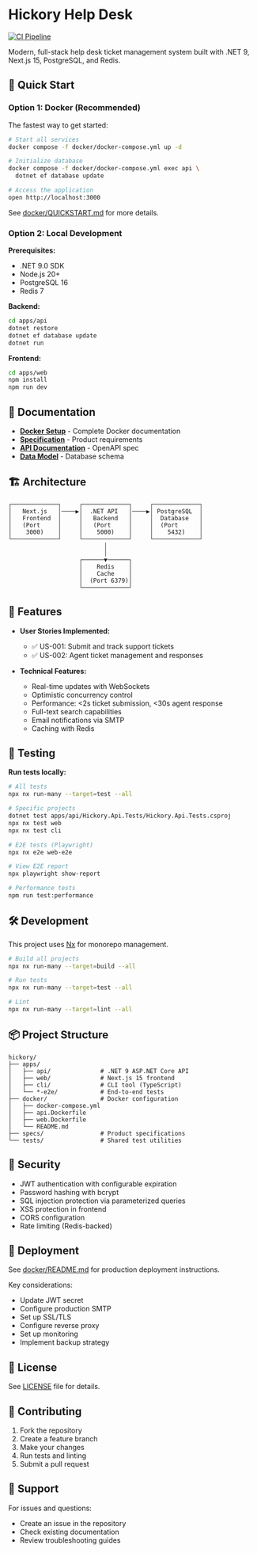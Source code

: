 # Hickory Help Desk

[![CI Pipeline](https://github.com/alexinslc/hickory/workflows/CI%20Pipeline/badge.svg)](https://github.com/alexinslc/hickory/actions/workflows/ci.yml)

Modern, full-stack help desk ticket management system built with .NET 9, Next.js 15, PostgreSQL, and Redis.

## 🚀 Quick Start

### Option 1: Docker (Recommended)

The fastest way to get started:

```bash
# Start all services
docker compose -f docker/docker-compose.yml up -d

# Initialize database
docker compose -f docker/docker-compose.yml exec api \
  dotnet ef database update

# Access the application
open http://localhost:3000
```

See [docker/QUICKSTART.md](docker/QUICKSTART.md) for more details.

### Option 2: Local Development

**Prerequisites:**
- .NET 9.0 SDK
- Node.js 20+
- PostgreSQL 16
- Redis 7

**Backend:**
```bash
cd apps/api
dotnet restore
dotnet ef database update
dotnet run
```

**Frontend:**
```bash
cd apps/web
npm install
npm run dev
```

## 📖 Documentation

- **[Docker Setup](docker/README.md)** - Complete Docker documentation
- **[Specification](specs/001-help-desk-core/spec.md)** - Product requirements
- **[API Documentation](specs/001-help-desk-core/contracts/openapi.yaml)** - OpenAPI spec
- **[Data Model](specs/001-help-desk-core/data-model.md)** - Database schema

## 🏗️ Architecture

```
┌─────────────┐     ┌─────────────┐     ┌─────────────┐
│   Next.js   │────▶│  .NET API   │────▶│ PostgreSQL  │
│   Frontend  │     │   Backend   │     │  Database   │
│   (Port     │     │   (Port     │     │  (Port      │
│    3000)    │     │    5000)    │     │    5432)    │
└─────────────┘     └─────────────┘     └─────────────┘
                           │
                           │
                    ┌──────▼──────┐
                    │    Redis    │
                    │    Cache    │
                    │  (Port 6379)│
                    └─────────────┘
```

## 🎯 Features

- **User Stories Implemented:**
  - ✅ US-001: Submit and track support tickets
  - ✅ US-002: Agent ticket management and responses
  
- **Technical Features:**
  - Real-time updates with WebSockets
  - Optimistic concurrency control
  - Performance: <2s ticket submission, <30s agent response
  - Full-text search capabilities
  - Email notifications via SMTP
  - Caching with Redis

## 🧪 Testing

**Run tests locally:**
```bash
# All tests
npx nx run-many --target=test --all

# Specific projects
dotnet test apps/api/Hickory.Api.Tests/Hickory.Api.Tests.csproj
npx nx test web
npx nx test cli

# E2E tests (Playwright)
npx nx e2e web-e2e

# View E2E report
npx playwright show-report

# Performance tests
npm run test:performance
```

## 🛠️ Development

This project uses [Nx](https://nx.dev) for monorepo management.

```bash
# Build all projects
npx nx run-many --target=build --all

# Run tests
npx nx run-many --target=test --all

# Lint
npx nx run-many --target=lint --all
```

## 📦 Project Structure

```
hickory/
├── apps/
│   ├── api/              # .NET 9 ASP.NET Core API
│   ├── web/              # Next.js 15 frontend
│   ├── cli/              # CLI tool (TypeScript)
│   └── *-e2e/            # End-to-end tests
├── docker/               # Docker configuration
│   ├── docker-compose.yml
│   ├── api.Dockerfile
│   ├── web.Dockerfile
│   └── README.md
├── specs/                # Product specifications
└── tests/                # Shared test utilities
```

## 🔐 Security

- JWT authentication with configurable expiration
- Password hashing with bcrypt
- SQL injection protection via parameterized queries
- XSS protection in frontend
- CORS configuration
- Rate limiting (Redis-backed)

## 🚢 Deployment

See [docker/README.md](docker/README.md) for production deployment instructions.

Key considerations:
- Update JWT secret
- Configure production SMTP
- Set up SSL/TLS
- Configure reverse proxy
- Set up monitoring
- Implement backup strategy

## 📝 License

See [LICENSE](LICENSE) file for details.

## 🤝 Contributing

1. Fork the repository
2. Create a feature branch
3. Make your changes
4. Run tests and linting
5. Submit a pull request

## 📧 Support

For issues and questions:
- Create an issue in the repository
- Check existing documentation
- Review troubleshooting guides
